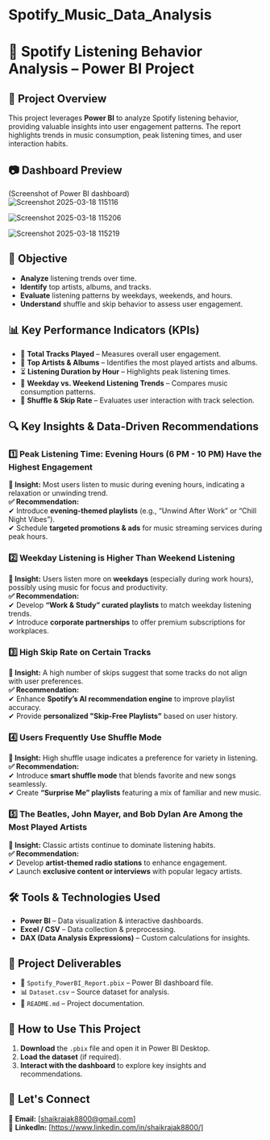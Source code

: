 # Spotify_Music_Data_Analysis
# 🎵 Spotify Listening Behavior Analysis – Power BI Project  

## 📌 Project Overview  
This project leverages **Power BI** to analyze Spotify listening behavior, providing valuable insights into user engagement patterns. The report highlights trends in music consumption, peak listening times, and user interaction habits.  

## 📷 Dashboard Preview  
(Screenshot of Power BI dashboard)  
![Screenshot 2025-03-18 115116](https://github.com/user-attachments/assets/5acaa162-3661-4f42-965b-c1c67da561b6)


![Screenshot 2025-03-18 115206](https://github.com/user-attachments/assets/91ae9980-5065-45c3-8356-f23d51dc1823)




![Screenshot 2025-03-18 115219](https://github.com/user-attachments/assets/4a33787e-3d58-42f3-9da5-64467e173f5e)


## 🎯 Objective
- **Analyze** listening trends over time.  
- **Identify** top artists, albums, and tracks.  
- **Evaluate** listening patterns by weekdays, weekends, and hours.  
- **Understand** shuffle and skip behavior to assess user engagement.  

## 📊 Key Performance Indicators (KPIs)  
- 🎼 **Total Tracks Played** – Measures overall user engagement.  
- 🎤 **Top Artists & Albums** – Identifies the most played artists and albums.  
- ⏳ **Listening Duration by Hour** – Highlights peak listening times.  
- 📅 **Weekday vs. Weekend Listening Trends** – Compares music consumption patterns.  
- 🔄 **Shuffle & Skip Rate** – Evaluates user interaction with track selection.  

## 🔍 Key Insights & Data-Driven Recommendations  

### **1️⃣ Peak Listening Time: Evening Hours (6 PM - 10 PM) Have the Highest Engagement**  
**📌 Insight:** Most users listen to music during evening hours, indicating a relaxation or unwinding trend.  
**✅ Recommendation:**  
✔ Introduce **evening-themed playlists** (e.g., “Unwind After Work” or “Chill Night Vibes”).  
✔ Schedule **targeted promotions & ads** for music streaming services during peak hours.  

### **2️⃣ Weekday Listening is Higher Than Weekend Listening**  
**📌 Insight:** Users listen more on **weekdays** (especially during work hours), possibly using music for focus and productivity.  
**✅ Recommendation:**  
✔ Develop **“Work & Study” curated playlists** to match weekday listening trends.  
✔ Introduce **corporate partnerships** to offer premium subscriptions for workplaces.  

### **3️⃣ High Skip Rate on Certain Tracks**  
**📌 Insight:** A high number of skips suggest that some tracks do not align with user preferences.  
**✅ Recommendation:**  
✔ Enhance **Spotify’s AI recommendation engine** to improve playlist accuracy.  
✔ Provide **personalized "Skip-Free Playlists"** based on user history.  

### **4️⃣ Users Frequently Use Shuffle Mode**  
**📌 Insight:** High shuffle usage indicates a preference for variety in listening.  
**✅ Recommendation:**  
✔ Introduce **smart shuffle mode** that blends favorite and new songs seamlessly.  
✔ Create **“Surprise Me” playlists** featuring a mix of familiar and new music.  

### **5️⃣ The Beatles, John Mayer, and Bob Dylan Are Among the Most Played Artists**  
**📌 Insight:** Classic artists continue to dominate listening habits.  
**✅ Recommendation:**  
✔ Develop **artist-themed radio stations** to enhance engagement.  
✔ Launch **exclusive content or interviews** with popular legacy artists.  

## 🛠️ Tools & Technologies Used  
- **Power BI** – Data visualization & interactive dashboards.  
- **Excel / CSV** – Data collection & preprocessing.  
- **DAX (Data Analysis Expressions)** – Custom calculations for insights.  

## 📂 Project Deliverables  
- 📁 `Spotify_PowerBI_Report.pbix` – Power BI dashboard file.  
- 📊 `Dataset.csv` – Source dataset for analysis.  
- 📄 `README.md` – Project documentation.  

## 🚀 How to Use This Project  
1. **Download** the `.pbix` file and open it in Power BI Desktop.  
2. **Load the dataset** (if required).  
3. **Interact with the dashboard** to explore key insights and recommendations.  

## 📧 Let's Connect  
📩 **Email:** [shaikrajak8800@gmail.com]  
🔗 **LinkedIn:** [https://www.linkedin.com/in/shaikrajak8800/]  
